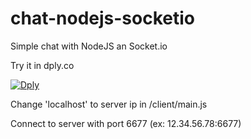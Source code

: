 # chat-nodejs-socketio

Simple chat with NodeJS an Socket.io

Try it in dply.co

[![Dply](https://dply.co/b.svg)](https://dply.co/b/eZkqt5CJ)

Change 'localhost' to server ip in /client/main.js

Connect to server with port 6677 (ex: 12.34.56.78:6677)
